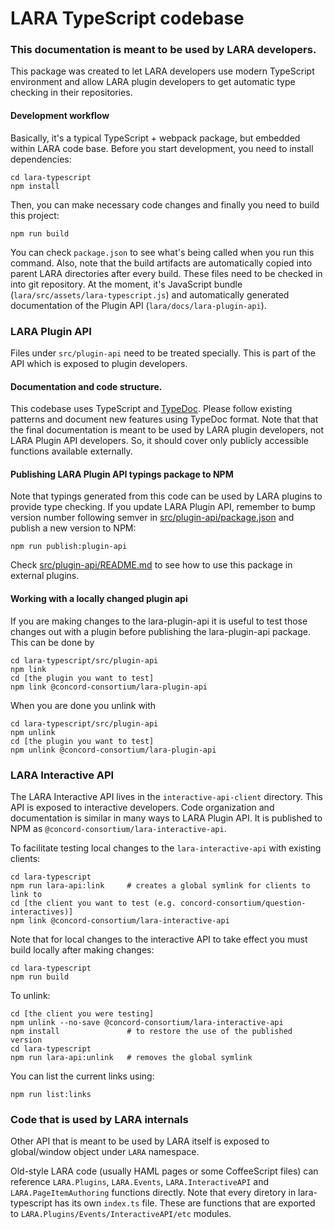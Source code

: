 # LARA TypeScript codebase

### This documentation is meant to be used by LARA developers.

This package was created to let LARA developers use modern TypeScript environment and allow LARA plugin
developers to get automatic type checking in their repositories.

#### Development workflow

Basically, it's a typical TypeScript + webpack package, but embedded within LARA code base.
Before you start development, you need to install dependencies:
```
cd lara-typescript
npm install
```

Then, you can make necessary code changes and finally you need to build this project:

```
npm run build
```

You can check `package.json` to see what's being called when you run this command. Also, note that the build artifacts
are automatically copied into parent LARA directories after every build. These files need to be checked in into git
repository. At the moment, it's JavaScript bundle (`lara/src/assets/lara-typescript.js`) and automatically
generated documentation of the Plugin API (`lara/docs/lara-plugin-api`).

### LARA Plugin API

Files under `src/plugin-api` need to be treated specially. This is part of the API which is exposed to plugin developers.

#### Documentation and code structure.

This codebase uses TypeScript and [TypeDoc](https://typedoc.org/). Please follow existing patterns and document
new features using TypeDoc format. Note that that the final documentation is meant to be used by LARA plugin developers,
not LARA Plugin API developers. So, it should cover only publicly accessible functions available externally.

#### Publishing LARA Plugin API typings package to NPM

Note that typings generated from this code can be used by LARA plugins to provide type checking.
If you update LARA Plugin API, remember to bump version number following semver in
[src/plugin-api/package.json](src/plugin-api/package.json)
and publish a new version to NPM:

```
npm run publish:plugin-api
```

Check [src/plugin-api/README.md](src/plugin-api/README.md) to see how to use this package in external plugins.

#### Working with a locally changed plugin api

If you are making changes to the lara-plugin-api it is useful to test those changes out
with a plugin before publishing the lara-plugin-api package.  This can be done by

```
cd lara-typescript/src/plugin-api
npm link
cd [the plugin you want to test]
npm link @concord-consortium/lara-plugin-api
```

When you are done you unlink with

```
cd lara-typescript/src/plugin-api
npm unlink
cd [the plugin you want to test]
npm unlink @concord-consortium/lara-plugin-api
```

### LARA Interactive API

The LARA Interactive API lives in the `interactive-api-client` directory. This API is exposed to interactive developers.
Code organization and documentation is similar in many ways to LARA Plugin API. It is published to NPM as `@concord-consortium/lara-interactive-api`.

To facilitate testing local changes to the `lara-interactive-api` with existing clients:

```
cd lara-typescript
npm run lara-api:link     # creates a global symlink for clients to link to
cd [the client you want to test (e.g. concord-consortium/question-interactives)]
npm link @concord-consortium/lara-interactive-api
```

Note that for local changes to the interactive API to take effect you must build locally after making changes:

```
cd lara-typescript
npm run build
```

To unlink:

```
cd [the client you were testing]
npm unlink --no-save @concord-consortium/lara-interactive-api
npm install               # to restore the use of the published version
cd lara-typescript
npm run lara-api:unlink   # removes the global symlink
```

You can list the current links using:

```
npm run list:links
```


### Code that is used by LARA internals

Other API that is meant to be used by LARA itself is exposed to global/window object under `LARA` namespace.

Old-style LARA code (usually HAML pages or some CoffeeScript files) can reference `LARA.Plugins`, `LARA.Events`,
`LARA.InteractiveAPI` and `LARA.PageItemAuthoring` functions directly. Note that every diretory in lara-typescript has
its own `index.ts` file. These are functions that are exported to `LARA.Plugins/Events/InteractiveAPI/etc` modules.
